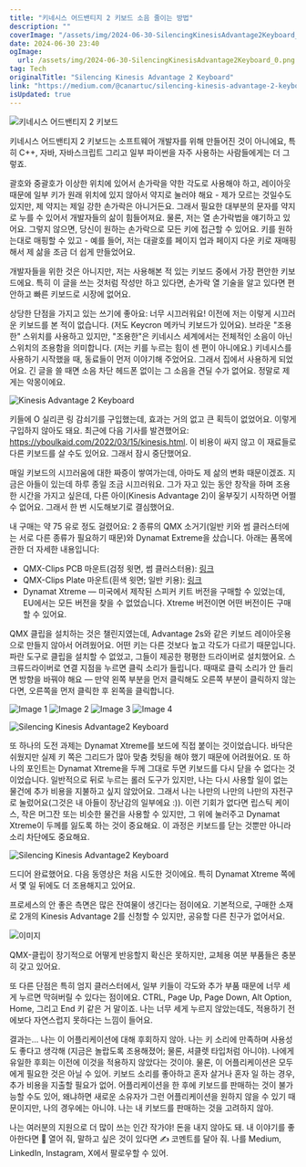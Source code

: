 ```yaml
---
title: "키네시스 어드밴티지 2 키보드 소음 줄이는 방법"
description: ""
coverImage: "/assets/img/2024-06-30-SilencingKinesisAdvantage2Keyboard_0.png"
date: 2024-06-30 23:40
ogImage: 
  url: /assets/img/2024-06-30-SilencingKinesisAdvantage2Keyboard_0.png
tag: Tech
originalTitle: "Silencing Kinesis Advantage 2 Keyboard"
link: "https://medium.com/@canartuc/silencing-kinesis-advantage-2-keyboard-e69b0d03a32a"
isUpdated: true
---
```






![키네시스 어드밴티지 2 키보드](/assets/img/2024-06-30-SilencingKinesisAdvantage2Keyboard_0.png)

키네시스 어드밴티지 2 키보드는 소프트웨어 개발자를 위해 만들어진 것이 아니에요, 특히 C++, 자바, 자바스크립트 그리고 일부 파이썬을 자주 사용하는 사람들에게는 더 그렇죠.

괄호와 중괄호가 이상한 위치에 있어서 손가락을 약한 각도로 사용해야 하고, 레이아웃 때문에 일부 키가 원래 위치에 있지 않아서 약지로 눌러야 해요 - 제가 모르는 것일수도 있지만, 제 약지는 제일 강한 손가락은 아니거든요. 그래서 필요한 대부분의 문자를 약지로 누를 수 있어서 개발자들의 삶이 힘들어져요. 물론, 저는 열 손가락법을 얘기하고 있어요. 그렇지 않으면, 당신이 원하는 손가락으로 모든 키에 접근할 수 있어요. 키를 원하는대로 매핑할 수 있고 - 예를 들어, 저는 대괄호를 페이지 업과 페이지 다운 키로 재매핑해서 제 삶을 조금 더 쉽게 만들었어요.

개발자들을 위한 것은 아니지만, 저는 사용해본 적 있는 키보드 중에서 가장 편안한 키보드에요. 특히 이 글을 쓰는 것처럼 작성만 하고 있다면, 손가락 열 기술을 알고 있다면 편안하고 빠른 키보드로 시장에 없어요.

<div class="content-ad"></div>

상당한 단점을 가지고 있는 쓰기에 좋아요: 너무 시끄러워요! 이전에 저는 이렇게 시끄러운 키보드를 본 적이 없습니다. (저도 Keycron 메카닉 키보드가 있어요). 브라운 "조용한" 스위치를 사용하고 있지만, "조용한"은 키네시스 세계에서는 전체적인 소음이 아닌 스위치의 조용함을 의미합니다. (저는 키를 누르는 힘이 센 편이 아니에요.) 키네시스를 사용하기 시작했을 때, 동료들이 먼저 이야기해 주었어요. 그래서 집에서 사용하게 되었어요. 긴 글을 쓸 때면 소음 차단 헤드폰 없이는 그 소음을 견딜 수가 없어요. 정말로 제게는 악몽이에요.

![Kinesis Advantage 2 Keyboard](/assets/img/2024-06-30-SilencingKinesisAdvantage2Keyboard_1.png)

키들에 O 실리콘 링 감쇠기를 구입했는데, 효과는 거의 없고 큰 획득이 없었어요. 이렇게 구입하지 않아도 돼요. 최근에 다음 기사를 발견했어요: https://yboulkaid.com/2022/03/15/kinesis.html. 이 비용이 싸지 않고 이 재료들로 다른 키보드를 살 수도 있어요. 그래서 잠시 중단했어요.

매일 키보드의 시끄러움에 대한 짜증이 쌓여가는데, 아마도 제 삶의 변화 때문이겠죠. 지금은 아들이 있는데 하루 종일 조금 시끄러워요. 그가 자고 있는 동안 창작을 하며 조용한 시간을 가지고 싶은데, 다른 아이(Kinesis Advantage 2)이 울부짖기 시작하면 어쩔 수 없어요. 그래서 한 번 시도해보기로 결심했어요.

<div class="content-ad"></div>

내 구매는 약 75 유로 정도 걸렸어요: 2 종류의 QMX 소거기(일반 키와 썸 클러스터에는 서로 다른 종류가 필요하기 때문)와 Dynamat Extreme을 샀습니다. 아래는 품목에 관한 더 자세한 내용입니다:

- QMX-Clips PCB 마운트(검정 윗면, 썸 클러스터용): [링크](https://uniqey.net/en/accessories/17/qmx-clips-pcb-mount-110-pcs)
- QMX-Clips Plate 마운트(흰색 윗면; 일반 키용): [링크](https://uniqey.net/en/accessories/18/qmx-clips-plate-mount-110-pcs.?c=11)
- Dynamat Xtreme — 미국에서 제작된 스피커 키트 버전을 구매할 수 있었는데, EU에서는 모든 버전을 찾을 수 없었습니다. Xtreme 버전이면 어떤 버전이든 구매할 수 있어요.

QMX 클립을 설치하는 것은 챌린지였는데, Advantage 2s와 같은 키보드 레이아웃용으로 만들지 않아서 어려웠어요. 어떤 키는 다른 것보다 높고 각도가 다르기 때문입니다. 파란 도구로 클립을 설치할 수 없었고, 그들이 제공한 평평한 드라이버로 설치했어요. 스크류드라이버로 연결 지점을 누르면 클릭 소리가 들립니다. 때때로 클릭 소리가 안 들리면 방향을 바꿔야 해요 — 만약 왼쪽 부분을 먼저 클릭해도 오른쪽 부분이 클릭하지 않는다면, 오른쪽을 먼저 클릭한 후 왼쪽을 클릭합니다.

<div class="content-ad"></div>


![Image 1](/assets/img/2024-06-30-SilencingKinesisAdvantage2Keyboard_3.png)
![Image 2](/assets/img/2024-06-30-SilencingKinesisAdvantage2Keyboard_4.png)
![Image 3](/assets/img/2024-06-30-SilencingKinesisAdvantage2Keyboard_5.png)
![Image 4](/assets/img/2024-06-30-SilencingKinesisAdvantage2Keyboard_6.png)


<div class="content-ad"></div>

![Silencing Kinesis Advantage2 Keyboard](/assets/img/2024-06-30-SilencingKinesisAdvantage2Keyboard_7.png)

또 하나의 도전 과제는 Dynamat Xtreme를 보드에 직접 붙이는 것이었습니다. 바닥은 쉬웠지만 실제 키 쪽은 그리드가 많아 맞춤 컷팅을 해야 했기 때문에 어려웠어요. 또 하나의 포인트는 Dynamat Xtreme을 두께 그대로 두면 키보드를 다시 닫을 수 없다는 것이었습니다. 일반적으로 뒤로 누르는 롤러 도구가 있지만, 나는 다시 사용할 일이 없는 물건에 추가 비용을 지불하고 싶지 않았어요. 그래서 나는 나만의 나만의 나만의 자전구로 눌렀어요(그것은 내 아들이 장난감의 일부에요 :)). 이런 기회가 없다면 립스틱 케이스, 작은 머그잔 또는 비슷한 물건을 사용할 수 있지만, 그 위에 눌러주고 Dynamat Xtreme이 두께를 잃도록 하는 것이 중요해요. 이 과정은 키보드를 닫는 것뿐만 아니라 소리 차단에도 중요해요.

![Silencing Kinesis Advantage2 Keyboard](/assets/img/2024-06-30-SilencingKinesisAdvantage2Keyboard_8.png)

드디어 완료했어요. 다음 동영상은 처음 시도한 것이에요. 특히 Dynamat Xtreme 쪽에서 몇 일 뒤에도 더 조용해지고 있어요.

<div class="content-ad"></div>

프로세스의 안 좋은 측면은 많은 잔여물이 생긴다는 점이에요. 기본적으로, 구매한 소재로 2개의 Kinesis Advantage 2를 신청할 수 있지만, 공유할 다른 친구가 없어서요.

![이미지](/assets/img/2024-06-30-SilencingKinesisAdvantage2Keyboard_9.png)

QMX-클립이 장기적으로 어떻게 반응할지 확신은 못하지만, 교체용 여분 부품들은 충분히 갖고 있어요.

또 다른 단점은 특히 엄지 클러스터에서, 일부 키들이 각도와 추가 부품 때문에 너무 세게 누르면 막혀버릴 수 있다는 점이에요. CTRL, Page Up, Page Down, Alt Option, Home, 그리고 End 키 같은 거 말이죠. 나는 너무 세게 누르지 않았는데도, 적용하기 전에보다 자연스럽지 못하다는 느낌이 들어요.

<div class="content-ad"></div>

결과는... 나는 이 어플리케이션에 대해 후회하지 않아. 나는 키 소리에 만족하며 사용성도 좋다고 생각해 (지금은 놀랍도록 조용해졌어; 물론, 셔클렛 타입처럼 아니야). 나에게 유일한 후회는 이전에 이것을 적용하지 않았다는 것이야. 물론, 이 어플리케이션은 모두에게 필요한 것은 아닐 수 있어. 키보드 소리를 좋아하고 혼자 살거나 혼자 일 하는 경우, 추가 비용을 지출할 필요가 없어. 어플리케이션을 한 후에 키보드를 판매하는 것이 불가능할 수도 있어, 왜냐하면 새로운 소유자가 그런 어플리케이션을 원하지 않을 수 있기 때문이지만, 나의 경우에는 아니야. 나는 내 키보드를 판매하는 것을 고려하지 않아.

나는 여러분의 지원으로 더 많이 쓰는 인간 작가야! 돈을 내지 않아도 돼. 내 이야기를 좋아한다면 👏 열어 줘, 말하고 싶은 것이 있다면 ✍️ 코멘트를 달아 줘. 나를 Medium, LinkedIn, Instagram, X에서 팔로우할 수 있어.